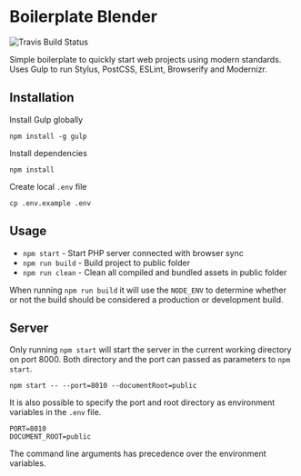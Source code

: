 
# Boilerplate Blender

![Travis Build Status](https://travis-ci.org/ardentic/boilerplate-blender.svg?branch=master)

Simple boilerplate to quickly start web projects using modern standards. Uses Gulp to run Stylus, PostCSS, ESLint, Browserify and Modernizr.

## Installation

Install Gulp globally
```
npm install -g gulp
```

Install dependencies
```
npm install
```

Create local `.env` file
```
cp .env.example .env
```

## Usage

* `npm start` - Start PHP server connected with browser sync
* `npm run build` - Build project to public folder
* `npm run clean` - Clean all compiled and bundled assets in public folder

When running `npm run build` it will use the `NODE_ENV` to determine whether or not the build should be considered a production or development build.

## Server

Only running `npm start` will start the server in the current working directory on port 8000. Both directory and the port can passed as parameters to `npm start`.

```
npm start -- --port=8010 --documentRoot=public
```

It is also possible to specify the port and root directory as environment variables in the `.env` file.

```
PORT=8010
DOCUMENT_ROOT=public
```

The command line arguments has precedence over the environment variables.
